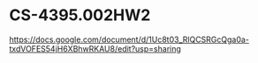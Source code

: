 # CS-4395.002HW2
https://docs.google.com/document/d/1Uc8t03_RlQCSRGcQga0a-txdVOFES54jH6XBhwRKAU8/edit?usp=sharing

